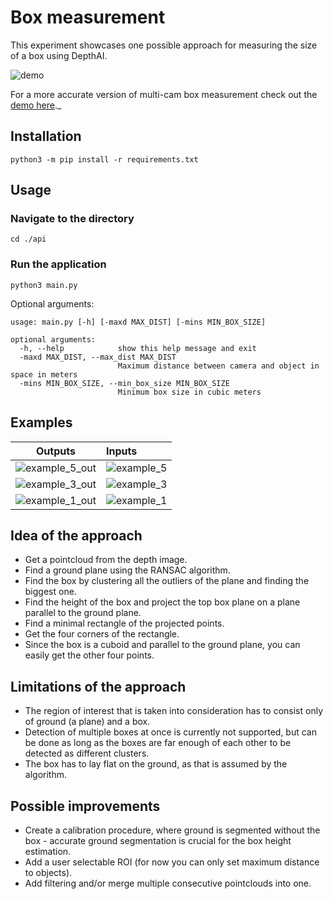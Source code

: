 # Box measurement

This experiment showcases one possible approach for measuring the size of a box using DepthAI.

![demo](https://github.com/luxonis/depthai-experiments/blob/master/multiple-devices/api/box-measurement/img/demo.gif)

For a more accurate version of multi-cam box measurement check out the [demo here](https://github.com/luxonis/depthai-experiments/tree/master/multiple-devices/box-measurement)._

## Installation
```
python3 -m pip install -r requirements.txt
```

## Usage

### Navigate to the directory
```
cd ./api
```

### Run the application

```
python3 main.py
```

Optional arguments:
```
usage: main.py [-h] [-maxd MAX_DIST] [-mins MIN_BOX_SIZE]

optional arguments:
  -h, --help            show this help message and exit
  -maxd MAX_DIST, --max_dist MAX_DIST
                        Maximum distance between camera and object in space in meters
  -mins MIN_BOX_SIZE, --min_box_size MIN_BOX_SIZE
                        Minimum box size in cubic meters
```

## Examples
Outputs                                    | Inputs
:----------------------------------------:|:---------------------|
![example_5_out](https://user-images.githubusercontent.com/47612463/177592137-169290fb-a359-4663-9030-050a661b5196.png) | ![example_5](https://user-images.githubusercontent.com/47612463/177592142-bead0286-8934-4c4f-b14f-12e162ff3330.png) 
![example_3_out](https://user-images.githubusercontent.com/47612463/177592144-faba302c-4bf6-42f2-9d32-7f69a4a0db02.png) | ![example_3](https://user-images.githubusercontent.com/47612463/177592146-02c191ae-fde7-4790-98ea-2da3da5579a3.png)
![example_1_out](https://user-images.githubusercontent.com/47612463/177592149-045326d6-cc7b-4751-b34e-0fefd951a3d8.png) |  ![example_1](https://user-images.githubusercontent.com/47612463/177592151-3cced47a-9a18-4a15-8ff2-1ecbdecaba7b.png)

## Idea of the approach
  * Get a pointcloud from the depth image.
  * Find a ground plane using the RANSAC algorithm.
  * Find the box by clustering all the outliers of the plane and finding the biggest one.
  * Find the height of the box and project the top box plane on a plane parallel to the ground plane.
  * Find a minimal rectangle of the projected points.
  * Get the four corners of the rectangle.
  * Since the box is a cuboid and parallel to the ground plane, you can easily get the other four points.


## Limitations of the approach
  * The region of interest that is taken into consideration has to consist only of ground (a plane) and a box.
  * Detection of multiple boxes at once is currently not supported, but can be done as long as the boxes are far enough of each other to be detected as different clusters.
  * The box has to lay flat on the ground, as that is assumed by the algorithm.

## Possible improvements
  * Create a calibration procedure, where ground is segmented without the box - accurate ground segmentation is crucial for the box height estimation.
  * Add a user selectable ROI (for now you can only set maximum distance to objects).
  * Add filtering and/or merge multiple consecutive pointclouds into one.
